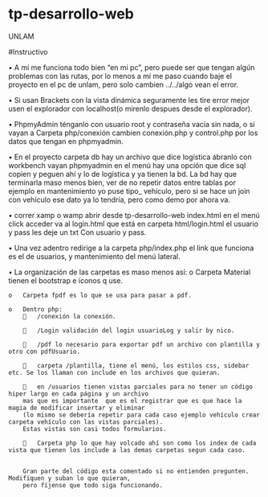 # tp-desarrollo-web
UNLAM

#Instructivo

•	A mí me funciona todo bien “en mi pc”, pero puede ser que tengan algún problemas con las rutas, por lo menos a mí me paso cuando baje el proyecto       en el pc de unlam, pero solo cambien ../../algo vean el error.

•	Si usan Brackets con la vista dinámica seguramente les tire error mejor usen el explorador con localhost(o mirenlo despues desde el explorador).

•	PhpmyAdmin ténganlo con usuario root y contraseña vacía sin nada, o si vayan a Carpeta php/conexión cambien conexión.php y control.php por los         datos que tengan en phpmyadmin.

•	En el proyecto carpeta db hay un archivo que dice logística ábranlo con workbench vayan phpmyadmin en el menú hay una opción que dice sql copien y     peguen ahí y lo de logística y ya tienen la bd. La bd hay que terminarla maso menos bien, ver de no repetir datos entre      tablas por ejemplo en     mantenimiento yo puse tipo_ vehículo, pero si se hace un join con vehículo ese dato ya lo tendría, pero como demo por ahora va.

•	correr xamp o wamp abrir desde tp-desarrollo-web index.html en el menú click acceder va al login.html
    que está en carpeta html/login.html el usuario y pass les deje un txt Con usuario y pass.
    
•	Una vez adentro redirige a la carpeta php/index.php el link que funciona es el de usuarios, y mantenimiento del menú lateral.

•	La organización de las carpetas es maso menos así:
    o	Carpeta Material tienen el bootstrap e iconos q use.
    
    o	Carpeta fpdf es lo que se usa para pasar a pdf.
    
    o	Dentro php:
        	/conexión la conexión.
        
        	/Login validación del login usuarioLog y salir by nico.
        
        	/pdf lo necesario para exportar pdf un archivo con plantilla y otro con pdfUsuario.
        
        	carpeta /plantilla, tiene el menú, los estilos css, sidebar etc. Se los llaman con include en los archivos que quieran.
        
        	en /usuarios tienen vistas parciales para no tener un código hiper largo en cada página y un archivo 
        mas que es importante  que es el registrar que es que hace la magia de modificar insertar y eliminar 
        (lo mismo se debería repetir para cada caso ejemplo vehículo crear carpeta vehículo con las vistas parciales). 
        Estas vistas son casi todos formularios.
        
        	Carpeta php lo que hay volcado ahí son como los index de cada vista que tienen los include a las demas carpetas segun cada caso.
        
        
        Gran parte del código esta comentado si no entienden pregunten. Modifiquen y suban lo que quieran, 
        pero fíjense que todo siga funcionando.
